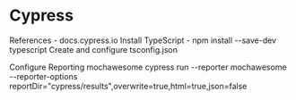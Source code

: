 # Cypress 
References - docs.cypress.io
Install TypeScript - npm install --save-dev typescript
Create and configure tsconfig.json

Configure Reporting mochawesome
cypress run --reporter mochawesome \
  --reporter-options reportDir="cypress/results",overwrite=true,html=true,json=false
  
